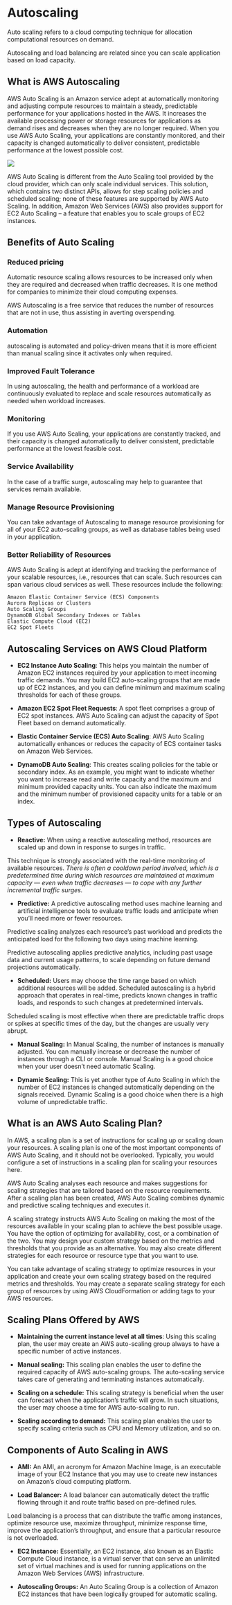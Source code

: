 # Autoscaling

Auto scaling refers to a cloud computing technique for allocation computational resources on demand.

Autoscaling and load balancing are related since you can scale application based on load capacity.


## What is AWS Autoscaling
AWS Auto Scaling is an Amazon service adept at automatically monitoring and adjusting compute resources to maintain a steady, predictable performance for your applications hosted in the AWS. It increases the available processing power or storage resources for applications as demand rises and decreases when they are no longer required. When you use AWS Auto Scaling, your applications are constantly monitored, and their capacity is changed automatically to deliver consistent, predictable performance at the lowest possible cost.

![](https://github.com/amarnadh19/books/blob/main/images/AWS-auto-scaling1.png?)

AWS Auto Scaling is different from the Auto Scaling tool provided by the cloud provider, which can only scale individual services. This solution, which contains two distinct APIs, allows for step scaling policies and scheduled scaling; none of these features are supported by AWS Auto Scaling. In addition, Amazon Web Services (AWS) also provides support for EC2 Auto Scaling – a feature that enables you to scale groups of EC2 instances.


## Benefits of Auto Scaling

### Reduced pricing

Automatic resource scaling allows resources to be increased only when they are required and decreased when traffic decreases. It is one method for companies to minimize their cloud computing expenses.

AWS Autoscaling is a free service that reduces the number of resources that are not in use, thus assisting in averting overspending.

### Automation

autoscaling is automated and policy-driven means that it is more efficient than manual scaling since it activates only when required.


### Improved Fault Tolerance

In using autoscaling, the health and performance of a workload are continuously evaluated to replace and scale resources automatically as needed when workload increases.


### Monitoring

If you use AWS Auto Scaling, your applications are constantly tracked, and their capacity is changed automatically to deliver consistent, predictable performance at the lowest feasible cost.

### Service Availability

In the case of a traffic surge, autoscaling may help to guarantee that services remain available.

### Manage Resource Provisioning

You can take advantage of Autoscaling to manage resource provisioning for all of your EC2 auto-scaling groups, as well as database tables being used in your application.

### Better Reliability of Resources

AWS Auto Scaling is adept at identifying and tracking the performance of your scalable resources, i.e., resources that can scale. Such resources can span various cloud services as well. These resources include the following:

```
Amazon Elastic Container Service (ECS) Components
Aurora Replicas or Clusters
Auto Scaling Groups
DynamoDB Global Secondary Indexes or Tables
Elastic Compute Cloud (EC2)
EC2 Spot Fleets
```

## Autoscaling Services on AWS Cloud Platform

- **EC2 Instance Auto Scaling**: This helps you maintain the number of Amazon EC2 instances required by your application to meet incoming traffic demands. You may build EC2 auto-scaling groups that are made up of EC2 instances, and you can define minimum and maximum scaling thresholds for each of these groups.

- **Amazon EC2 Spot Fleet Requests**: A spot fleet comprises a group of EC2 spot instances. AWS Auto Scaling can adjust the capacity of Spot Fleet based on demand automatically.

- **Elastic Container Service (ECS) Auto Scaling**: AWS Auto Scaling automatically enhances or reduces the capacity of ECS container tasks on Amazon Web Services.

- **DynamoDB Auto Scaling**: This creates scaling policies for the table or secondary index. As an example, you might want to indicate whether you want to increase read and write capacity and the maximum and minimum provided capacity units. You can also indicate the maximum and the minimum number of provisioned capacity units for a table or an index.


## Types of Autoscaling

- **Reactive:** When using a reactive autoscaling method, resources are scaled up and down in response to surges in traffic.

This technique is strongly associated with the real-time monitoring of available resources. *There is often a cooldown period involved, which is a predetermined time during which resources are maintained at maximum capacity — even when traffic decreases — to cope with any further incremental traffic surges.*

- **Predictive:** A predictive autoscaling method uses machine learning and artificial intelligence tools to evaluate traffic loads and anticipate when you’ll need more or fewer resources.

Predictive scaling analyzes each resource’s past workload and predicts the anticipated load for the following two days using machine learning.

Predictive autoscaling applies predictive analytics, including past usage data and current usage patterns, to scale depending on future demand projections automatically.

- **Scheduled:** Users may choose the time range based on which additional resources will be added. Scheduled autoscaling is a hybrid approach that operates in real-time, predicts known changes in traffic loads, and responds to such changes at predetermined intervals.

Scheduled scaling is most effective when there are predictable traffic drops or spikes at specific times of the day, but the changes are usually very abrupt.

- **Manual Scaling:** In Manual Scaling, the number of instances is manually adjusted. You can manually increase or decrease the number of instances through a CLI or console. Manual Scaling is a good choice when your user doesn’t need automatic Scaling.

- **Dynamic Scaling:** This is yet another type of Auto Scaling in which the number of EC2 instances is changed automatically depending on the signals received. Dynamic Scaling is a good choice when there is a high volume of unpredictable traffic.


## What is an AWS Auto Scaling Plan?

In AWS, a scaling plan is a set of instructions for scaling up or scaling down your resources. A scaling plan is one of the most important components of AWS Auto Scaling, and it should not be overlooked. Typically, you would configure a set of instructions in a scaling plan for scaling your resources here.

AWS Auto Scaling analyses each resource and makes suggestions for scaling strategies that are tailored based on the resource requirements. After a scaling plan has been created, AWS Auto Scaling combines dynamic and predictive scaling techniques and executes it.

A scaling strategy instructs AWS Auto Scaling on making the most of the resources available in your scaling plan to achieve the best possible usage. You have the option of optimizing for availability, cost, or a combination of the two. You may design your custom strategy based on the metrics and thresholds that you provide as an alternative. You may also create different strategies for each resource or resource type that you want to use.

You can take advantage of scaling strategy to optimize resources in your application and create your own scaling strategy based on the required metrics and thresholds. You may create a separate scaling strategy for each group of resources by using AWS CloudFormation or adding tags to your AWS resources.


## Scaling Plans Offered by AWS

- **Maintaining the current instance level at all times**:  Using this scaling plan, the user may create an AWS auto-scaling group always to have a specific number of active instances.

- **Manual scaling:** This scaling plan enables the user to define the required capacity of AWS auto-scaling groups. The auto-scaling service takes care of generating and terminating instances automatically.

- **Scaling on a schedule:** This scaling strategy is beneficial when the user can forecast when the application’s traffic will grow. In such situations, the user may choose a time for AWS auto-scaling to run.

- **Scaling according to demand:** This scaling plan enables the user to specify scaling criteria such as CPU and Memory utilization, and so on.


## Components of Auto Scaling in AWS

- **AMI:** An AMI, an acronym for Amazon Machine Image, is an executable image of your EC2 Instance that you may use to create new instances on Amazon’s cloud computing platform.

- **Load Balancer:** A load balancer can automatically detect the traffic flowing through it and route traffic based on pre-defined rules.

Load balancing is a process that can distribute the traffic among instances, optimize resource use, maximize throughput, minimize response time, improve the application’s throughput, and ensure that a particular resource is not overloaded.

- **EC2 Instance:** Essentially, an EC2 instance, also known as an Elastic Compute Cloud instance, is a virtual server that can serve an unlimited set of virtual machines and is used for running applications on the Amazon Web Services (AWS) infrastructure.

- **Autoscaling Groups:** An Auto Scaling Group is a collection of Amazon EC2 instances that have been logically grouped for automatic scaling.
